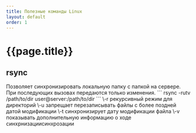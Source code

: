 ```yaml
---
title: Полезные команды Linux
layout: default
order: 1
---
```

# {{page.title}}

<h2 class="command">rsync</h2>
Позволяет синхронизировать локальную папку с папкой на сервере. При последующих вызовах передаются только изменения.
```
rsync -rutv /path/to/dir user@server:/path/to/dir
```
\-r рекурсивный режим для директорий  
\-u запрещает перезаписывать файлы с более поздней датой модификации  
\-t синхронизирует дату модификации файла  
\-v показывать дополнительную информацию о ходе синхрнизациисинхрозации  


